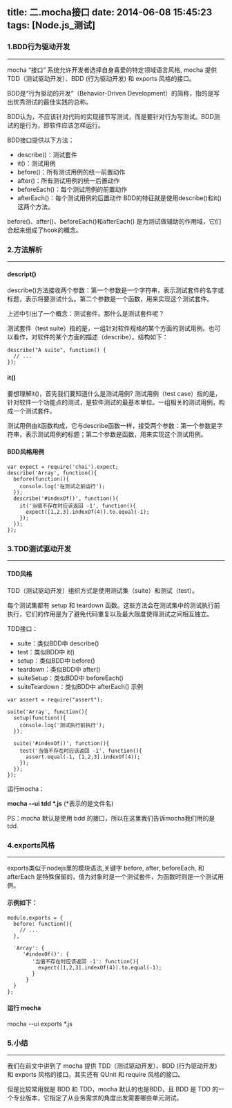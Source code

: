 title: 二.mocha接口
date: 2014-06-08 15:45:23
tags: [Node.js_测试]
---

### 1.BDD行为驱动开发
---
mocha “接口” 系统允许开发者选择自身喜爱的特定领域语言风格, mocha 提供 TDD（测试驱动开发）、BDD (行为驱动开发) 和 exports 风格的接口。

BDD是“行为驱动的开发”（Behavior-Driven Development）的简称，指的是写出优秀测试的最佳实践的总称。

BDD认为，不应该针对代码的实现细节写测试，而是要针对行为写测试。BDD测试的是行为，即软件应该怎样运行。

BDD接口提供以下方法：

* describe()：测试套件
* it()：测试用例
* before()：所有测试用例的统一前置动作
* after()：所有测试用例的统一后置动作
* beforeEach()：每个测试用例的前置动作
* afterEach()：每个测试用例的后置动作
BDD的特征就是使用describe()和it() 这两个方法。

before()、after()、beforeEach()和afterEach() 是为测试做辅助的作用域，它们合起来组成了hook的概念。

### 2.方法解析
---
#### descript()
describe()方法接收两个参数：第一个参数是一个字符串，表示测试套件的名字或标题，表示将要测试什么。第二个参数是一个函数，用来实现这个测试套件。

上述中引出了一个概念：测试套件。那什么是测试套件呢？

测试套件（test suite）指的是，一组针对软件规格的某个方面的测试用例。也可以看作，对软件的某个方面的描述（describe）。结构如下：
```
describe("A suite", function() {
  // ...
});
```

#### it()
要想理解it()，首先我们要知道什么是测试用例? 测试用例（test case）指的是，针对软件一个功能点的测试，是软件测试的最基本单位。一组相关的测试用例，构成一个测试套件。

测试用例由it函数构成，它与describe函数一样，接受两个参数：第一个参数是字符串，表示测试用例的标题；第二个参数是函数，用来实现这个测试用例。

#### BDD风格用例
```
var expect = require('chai').expect;
describe('Array', function(){
  before(function(){
    console.log('在测试之前运行');
  });
  describe('#indexOf()', function(){
    it('当值不存在时应该返回 -1', function(){
      expect([1,2,3].indexOf(4)).to.equal(-1);
    });
  });
});
```

### 3.TDD测试驱动开发
---
#### TDD风格
TDD（测试驱动开发）组织方式是使用测试集（suite）和测试（test）。

每个测试集都有 setup 和 teardown 函数。这些方法会在测试集中的测试执行前执行，它们的作用是为了避免代码重复以及最大限度使得测试之间相互独立。

TDD接口：

* suite：类似BDD中 describe()
* test：类似BDD中 it()
* setup：类似BDD中 before()
* teardown：类似BDD中 after()
* suiteSetup：类似BDD中 beforeEach()
* suiteTeardown：类似BDD中 afterEach()
示例
```
var assert = require("assert");

suite('Array', function(){
  setup(function(){
    console.log('测试执行前执行');
  });
  
  suite('#indexOf()', function(){
    test('当值不存在时应该返回 -1', function(){
      assert.equal(-1, [1,2,3].indexOf(4));
    });
  });
});
```
运行mocha：

 __mocha --ui tdd *.js__ (\*表示的是文件名)

PS：mocha 默认是使用 bdd 的接口，所以在这里我们告诉mocha我们用的是tdd.

### 4.exports风格
---
exports类似于nodejs里的模块语法,关键字 before, after, beforeEach, 和 afterEach 是特殊保留的，值为对象时是一个测试套件，为函数时则是一个测试用例。

#### 示例如下：
```
module.exports = {
  before: function(){
    // ...
  }, 
  
  'Array': {
     '#indexOf()': {
        '当值不存在时应该返回 -1': function(){
          expect([1,2,3].indexOf(4)).to.equal(-1);
        }
      }
  }
};
```
#### 运行 mocha

mocha --ui exports *.js


### 5.小结
---
我们在前文中讲到了 mocha 提供 TDD（测试驱动开发）、BDD (行为驱动开发) 和 exports 风格的接口。其实还有 QUnit 和 require 风格的接口。

但是比较常用就是 BDD 和 TDD，mocha 默认的也是BDD，且 BDD 是 TDD 的一个专业版本，它指定了从业务需求的角度出发需要哪些单元测试。
